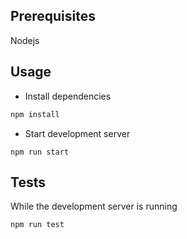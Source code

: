 ## Prerequisites

Nodejs

## Usage

- Install dependencies

```bash
npm install
```

- Start development server

```
npm run start
```

## Tests

While the development server is running

```
npm run test
```
